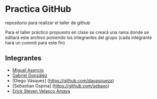 ﻿# Practica GitHub
repositorio para realizar el taller de github

Para el taller práctico propuesto en clase se creará una rama donde se editará este archivo poniendo los integrantes del grupo (cada integrante hará un commit para este fin)

## Integrantes
  - [Miguel Asencio](https://github.com/maasencioh)
  - [Gabriel González](https://github.com/gggonzalezg)
  - [Diego Vásquez] (https://github.com/davasqueza)
  - [Sebastian Ospina] (https://github.com/sebaxo)
  - [Erick Steven Velasco Amaya](https://github.com/erickvelasco11)
